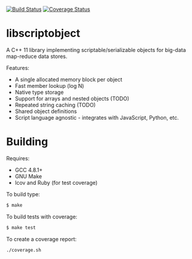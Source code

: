 [![Build Status](https://travis-ci.org/RipcordSoftware/libscriptobject.svg?branch=master)](https://travis-ci.org/RipcordSoftware/libscriptobject)
[![Coverage Status](https://coveralls.io/repos/RipcordSoftware/libscriptobject/badge.svg)](https://coveralls.io/r/RipcordSoftware/libscriptobject)

# libscriptobject
A C++ 11 library implementing scriptable/serializable objects for big-data map-reduce data stores.

Features:
* A single allocated memory block per object
* Fast member lookup (log N)
* Native type storage
* Support for arrays and nested objects (TODO)
* Repeated string caching (TODO)
* Shared object definitions
* Script language agnostic - integrates with JavaScript, Python, etc.

# Building
Requires:
* GCC 4.8.1+
* GNU Make
* lcov and Ruby (for test coverage)

To build type:
```bash
$ make
````

To build tests with coverage:
```bash
$ make test
```

To create a coverage report:

```bash
./coverage.sh
```
